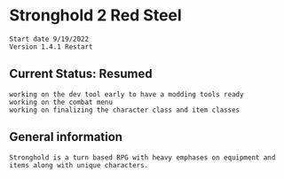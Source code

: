 # Stronghold 2 Red Steel

    Start date 9/19/2022
    Version 1.4.1 Restart

## Current Status: Resumed

    working on the dev tool early to have a modding tools ready
    working on the combat menu
    working on finalizing the character class and item classes

## General information

    Stronghold is a turn based RPG with heavy emphases on equipment and items along with unique characters.
